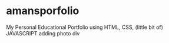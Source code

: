    # amansporfolio  
My Personal Educational Portfolio using HTML, CSS, (little bit of) JAVASCRIPT
adding photo div 
  
  
  
 
